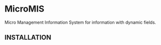 # MicroMIS

Micro Management Information System for information with dynamic fields.

## INSTALLATION


